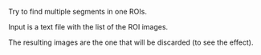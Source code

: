 Try to find multiple segments in one ROIs.

Input is a text file with the list of the ROI images.

The resulting images are the one that will be discarded (to see the effect).
